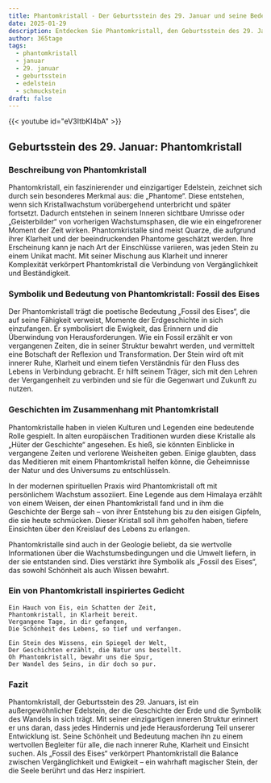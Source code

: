 ```yaml
---
title: Phantomkristall - Der Geburtsstein des 29. Januar und seine Bedeutung
date: 2025-01-29
description: Entdecken Sie Phantomkristall, den Geburtsstein des 29. Januar, der Fossil des Eises symbolisiert. Seine Symbolik und Geschichte werden Sie inspirieren.
author: 365tage
tags:
  - phantomkristall
  - januar
  - 29. januar
  - geburtsstein
  - edelstein
  - schmuckstein
draft: false
---
```


{{< youtube id="eV3ItbKI4bA" >}}

## Geburtsstein des 29. Januar: Phantomkristall

### Beschreibung von Phantomkristall

Phantomkristall, ein faszinierender und einzigartiger Edelstein, zeichnet sich durch sein besonderes Merkmal aus: die „Phantome“. Diese entstehen, wenn sich Kristallwachstum vorübergehend unterbricht und später fortsetzt. Dadurch entstehen in seinem Inneren sichtbare Umrisse oder „Geisterbilder“ von vorherigen Wachstumsphasen, die wie ein eingefrorener Moment der Zeit wirken. Phantomkristalle sind meist Quarze, die aufgrund ihrer Klarheit und der beeindruckenden Phantome geschätzt werden. Ihre Erscheinung kann je nach Art der Einschlüsse variieren, was jeden Stein zu einem Unikat macht. Mit seiner Mischung aus Klarheit und innerer Komplexität verkörpert Phantomkristall die Verbindung von Vergänglichkeit und Beständigkeit.

### Symbolik und Bedeutung von Phantomkristall: Fossil des Eises

Der Phantomkristall trägt die poetische Bedeutung „Fossil des Eises“, die auf seine Fähigkeit verweist, Momente der Erdgeschichte in sich einzufangen. Er symbolisiert die Ewigkeit, das Erinnern und die Überwindung von Herausforderungen. Wie ein Fossil erzählt er von vergangenen Zeiten, die in seiner Struktur bewahrt werden, und vermittelt eine Botschaft der Reflexion und Transformation. Der Stein wird oft mit innerer Ruhe, Klarheit und einem tiefen Verständnis für den Fluss des Lebens in Verbindung gebracht. Er hilft seinem Träger, sich mit den Lehren der Vergangenheit zu verbinden und sie für die Gegenwart und Zukunft zu nutzen.

### Geschichten im Zusammenhang mit Phantomkristall

Phantomkristalle haben in vielen Kulturen und Legenden eine bedeutende Rolle gespielt. In alten europäischen Traditionen wurden diese Kristalle als „Hüter der Geschichte“ angesehen. Es hieß, sie könnten Einblicke in vergangene Zeiten und verlorene Weisheiten geben. Einige glaubten, dass das Meditieren mit einem Phantomkristall helfen könne, die Geheimnisse der Natur und des Universums zu entschlüsseln.

In der modernen spirituellen Praxis wird Phantomkristall oft mit persönlichem Wachstum assoziiert. Eine Legende aus dem Himalaya erzählt von einem Weisen, der einen Phantomkristall fand und in ihm die Geschichte der Berge sah – von ihrer Entstehung bis zu den eisigen Gipfeln, die sie heute schmücken. Dieser Kristall soll ihm geholfen haben, tiefere Einsichten über den Kreislauf des Lebens zu erlangen.

Phantomkristalle sind auch in der Geologie beliebt, da sie wertvolle Informationen über die Wachstumsbedingungen und die Umwelt liefern, in der sie entstanden sind. Dies verstärkt ihre Symbolik als „Fossil des Eises“, das sowohl Schönheit als auch Wissen bewahrt.

### Ein von Phantomkristall inspiriertes Gedicht

```
Ein Hauch von Eis, ein Schatten der Zeit,  
Phantomkristall, in Klarheit bereit.  
Vergangene Tage, in dir gefangen,  
Die Schönheit des Lebens, so tief und verfangen.  

Ein Stein des Wissens, ein Spiegel der Welt,  
Der Geschichten erzählt, die Natur uns bestellt.  
Oh Phantomkristall, bewahr uns die Spur,  
Der Wandel des Seins, in dir doch so pur.  
```

### Fazit

Phantomkristall, der Geburtsstein des 29. Januars, ist ein außergewöhnlicher Edelstein, der die Geschichte der Erde und die Symbolik des Wandels in sich trägt. Mit seiner einzigartigen inneren Struktur erinnert er uns daran, dass jedes Hindernis und jede Herausforderung Teil unserer Entwicklung ist. Seine Schönheit und Bedeutung machen ihn zu einem wertvollen Begleiter für alle, die nach innerer Ruhe, Klarheit und Einsicht suchen. Als „Fossil des Eises“ verkörpert Phantomkristall die Balance zwischen Vergänglichkeit und Ewigkeit – ein wahrhaft magischer Stein, der die Seele berührt und das Herz inspiriert.